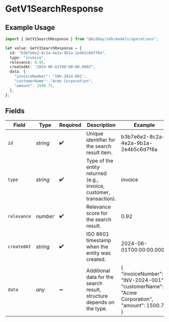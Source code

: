 # GetV1SearchResponse

## Example Usage

```typescript
import { GetV1SearchResponse } from "@midday/sdk/models/operations";

let value: GetV1SearchResponse = {
  id: "b3b7e6e2-8c2a-4e2a-9b1a-2e4b5c6d7f8a",
  type: "invoice",
  relevance: 0.92,
  createdAt: "2024-06-01T00:00:00.000Z",
  data: {
    "invoiceNumber": "INV-2024-001",
    "customerName": "Acme Corporation",
    "amount": 1500.75,
  },
};
```

## Fields

| Field                                                                                      | Type                                                                                       | Required                                                                                   | Description                                                                                | Example                                                                                    |
| ------------------------------------------------------------------------------------------ | ------------------------------------------------------------------------------------------ | ------------------------------------------------------------------------------------------ | ------------------------------------------------------------------------------------------ | ------------------------------------------------------------------------------------------ |
| `id`                                                                                       | *string*                                                                                   | :heavy_check_mark:                                                                         | Unique identifier for the search result item.                                              | b3b7e6e2-8c2a-4e2a-9b1a-2e4b5c6d7f8a                                                       |
| `type`                                                                                     | *string*                                                                                   | :heavy_check_mark:                                                                         | Type of the entity returned (e.g., invoice, customer, transaction).                        | invoice                                                                                    |
| `relevance`                                                                                | *number*                                                                                   | :heavy_check_mark:                                                                         | Relevance score for the search result.                                                     | 0.92                                                                                       |
| `createdAt`                                                                                | *string*                                                                                   | :heavy_check_mark:                                                                         | ISO 8601 timestamp when the entity was created.                                            | 2024-06-01T00:00:00.000Z                                                                   |
| `data`                                                                                     | *any*                                                                                      | :heavy_minus_sign:                                                                         | Additional data for the search result, structure depends on the type.                      | {<br/>"invoiceNumber": "INV-2024-001",<br/>"customerName": "Acme Corporation",<br/>"amount": 1500.75<br/>} |